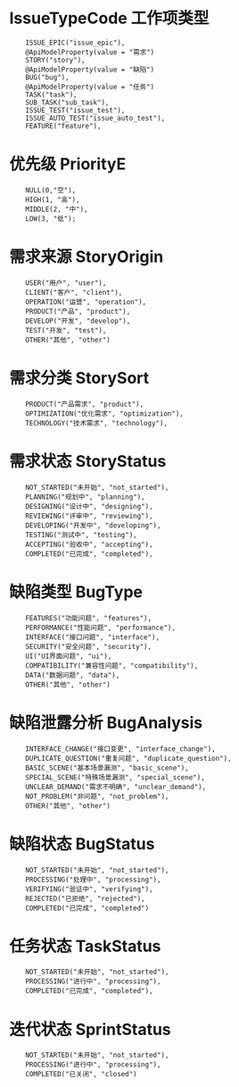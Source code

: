 <!--
 * @Author: jhliang
 * @Descripttion: In User Settings Edit
 * @LastEditTime: 2020-12-15 11:08:02
 * @Date: 2020-12-10 10:41:06
 * @LastEditors: jhliang
 * @FilePath: \MyBook\Markdown\collaboration\数据结构枚举定义.md
-->

# IssueTypeCode 工作项类型

````text
    ISSUE_EPIC("issue_epic"),
    @ApiModelProperty(value = "需求")
    STORY("story"),
    @ApiModelProperty(value = "缺陷")
    BUG("bug"),
    @ApiModelProperty(value = "任务")
    TASK("task"),
    SUB_TASK("sub_task"),
    ISSUE_TEST("issue_test"),
    ISSUE_AUTO_TEST("issue_auto_test"),
    FEATURE("feature"),
````

# 优先级 PriorityE

````text
    NULL(0,"空"),
    HIGH(1, "高"),
    MIDDLE(2, "中"),
    LOW(3, "低");
````

# 需求来源 StoryOrigin

````text
    USER("用户", "user"),
    CLIENT("客户", "client"),
    OPERATION("运营", "operation"),
    PRODUCT("产品", "product"),
    DEVELOP("开发", "develop"),
    TEST("开发", "test"),
    OTHER("其他", "other")
````

# 需求分类 StorySort

````text
    PRODUCT("产品需求", "product"),
    OPTIMIZATION("优化需求", "optimization"),
    TECHNOLOGY("技术需求", "technology"),
````

# 需求状态 StoryStatus

````text
    NOT_STARTED("未开始", "not_started"),
    PLANNING("规划中", "planning"),
    DESIGNING("设计中", "designing"),
    REVIEWING("评审中", "reviewing"),
    DEVELOPING("开发中", "developing"),
    TESTING("测试中", "testing"),
    ACCEPTING("验收中", "accepting"),
    COMPLETED("已完成", "completed"),
````

# 缺陷类型 BugType

````text
    FEATURES("功能问题", "features"),
    PERFORMANCE("性能问题", "performance"),
    INTERFACE("接口问题", "interface"),
    SECURITY("安全问题", "security"),
    UI("UI界面问题", "ui"),
    COMPATIBILITY("兼容性问题", "compatibility"),
    DATA("数据问题", "data"),
    OTHER("其他", "other")
````

# 缺陷泄露分析 BugAnalysis

````text
    INTERFACE_CHANGE("接口变更", "interface_change"),
    DUPLICATE_QUESTION("重复问题", "duplicate_question"),
    BASIC_SCENE("基本场景漏测", "basic_scene"),
    SPECIAL_SCENE("特殊场景漏测", "special_scene"),
    UNCLEAR_DEMAND("需求不明确", "unclear_demand"),
    NOT_PROBLEM("非问题", "not_problem"),
    OTHER("其他", "other")
````

# 缺陷状态 BugStatus

````text
    NOT_STARTED("未开始", "not_started"),
    PROCESSING("处理中", "processing"),
    VERIFYING("验证中", "verifying"),
    REJECTED("已拒绝", "rejected"),
    COMPLETED("已完成", "completed")
````

# 任务状态 TaskStatus

````text
    NOT_STARTED("未开始", "not_started"),
    PROCESSING("进行中", "processing"),
    COMPLETED("已完成", "completed"),
````

# 迭代状态 SprintStatus

````text
    NOT_STARTED("未开始", "not_started"),
    PROCESSING("进行中", "processing"),
    COMPLETED("已关闭", "closed")
````
